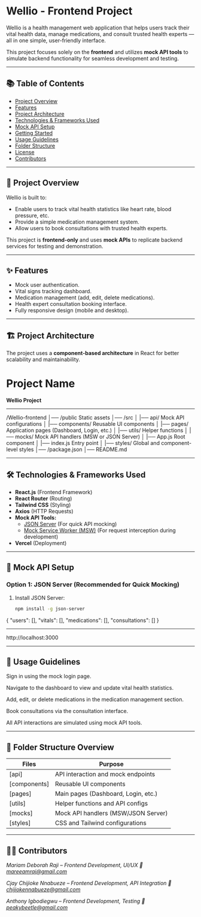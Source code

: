 # Wellio - Frontend Project

Wellio is a health management web application that helps users track their vital health data, manage medications, and consult trusted health experts — all in one simple, user-friendly interface.

This project focuses solely on the **frontend** and utilizes **mock API tools** to simulate backend functionality for seamless development and testing.

---

## 📚 Table of Contents
- [Project Overview](#project-overview)
- [Features](#features)
- [Project Architecture](#project-architecture)
- [Technologies & Frameworks Used](#technologies--frameworks-used)
- [Mock API Setup](#mock-api-setup)
- [Getting Started](#getting-started)
- [Usage Guidelines](#usage-guidelines)
- [Folder Structure](#folder-structure)
- [License](#license)
- [Contributors](#contributors)

---

## 🚀 Project Overview
Wellio is built to:
- Enable users to track vital health statistics like heart rate, blood pressure, etc.
- Provide a simple medication management system.
- Allow users to book consultations with trusted health experts.

This project is **frontend-only** and uses **mock APIs** to replicate backend services for testing and demonstration.

---

## ✨ Features
- Mock user authentication.
- Vital signs tracking dashboard.
- Medication management (add, edit, delete medications).
- Health expert consultation booking interface.
- Fully responsive design (mobile and desktop).

---

## 🏗️ Project Architecture
The project uses a **component-based architecture** in React for better scalability and maintainability.

# Project Name
**Wellio Project**

---

/Wellio-frontend
│── /public Static assets
│── /src
│  |── api/ Mock API configurations
│  |── components/ Reusable UI components
│  |── pages/ Application pages (Dashboard, Login, etc.)
│  |── utils/ Helper functions
│  |── mocks/ Mock API handlers (MSW or JSON Server)
│  |── App.js  Root component
│  |── index.js Entry point
│  |── styles/ Global and component-level styles
│── /package.json
│── README.md

---

## 🛠️ Technologies & Frameworks Used
- **React.js** (Frontend Framework)
- **React Router** (Routing)
- **Tailwind CSS** (Styling)
- **Axios** (HTTP Requests)
- **Mock API Tools:**
   - [JSON Server](https://github.com/typicode/json-server) (For quick API mocking)
   - [Mock Service Worker (MSW)](https://mswjs.io/) (For request interception during development)
- **Vercel** (Deployment)

---

## 🔌 Mock API Setup

### Option 1: JSON Server (Recommended for Quick Mocking)
1. Install JSON Server:
   ```bash
   npm install -g json-server

{
  "users": [],
  "vitals": [],
  "medications": [],
  "consultations": []
}

---

http://localhost:3000

---

## 📖 Usage Guidelines
Sign in using the mock login page.

Navigate to the dashboard to view and update vital health statistics.

Add, edit, or delete medications in the medication management section.

Book consultations via the consultation interface.

All API interactions are simulated using mock API tools.

---

## 📂 Folder Structure Overview
| Files | Purpose |
| ------------ | ----------- |
|[api]	|API interaction and mock endpoints
|[components]	|Reusable UI components
|[pages]	|Main pages (Dashboard, Login, etc.)
|[utils]	|Helper functions and API configs
|[mocks]	|Mock API handlers (MSW/JSON Server)
|[styles]	|CSS and Tailwind configurations

---

## 👩‍💻 Contributors
*Mariam Deborah Raji – Frontend Development, UI/UX*
*📧 mareeamraj@gmail.com*

*Cjay Chijioke Nnabueze – Frontend Development, API Integration*
*📧 chijiokennabueze@gmail.com*

*Anthony Igbodiegwu – Frontend Development, Testing*
*📧 peakybeetle@gmail.com*
